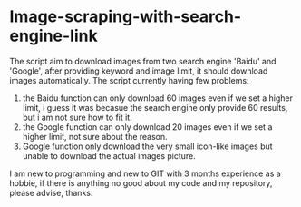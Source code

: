 # Image-scraping-with-search-engine-link
The script aim to download images from two search engine 'Baidu' and 'Google', after providing keyword and image limit, it should download images automatically.
The script currently having few problems:
1) the Baidu function can only download 60 images even if we set a higher limit, i guess it was becasue the search engine only provide 60 results, but i am not sure how to fit it. 
2) the Google function can only download 20 images even if we set a higher limit, not sure about the reason. 
3) Google function only download the very small icon-like images but unable to download the actual images picture. 

I am new to programming and new to GIT with 3 months experience as a hobbie, if there is anything no good about my code and my repository, please advise, thanks. 
